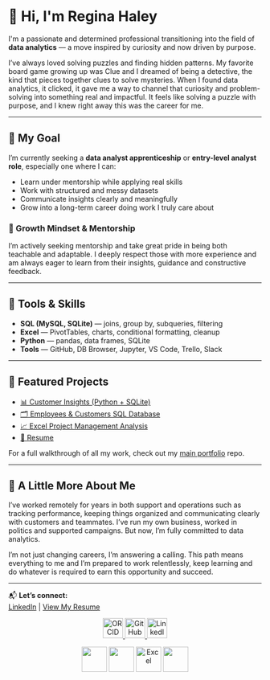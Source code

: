 # 👋 Hi, I'm Regina Haley

I'm a passionate and determined professional transitioning into the field of **data analytics** — a move inspired by curiosity and now driven by purpose.

I’ve always loved solving puzzles and finding hidden patterns. My favorite board game growing up was Clue and I dreamed of being a detective, the kind that pieces together clues to solve mysteries. When I found data analytics, it clicked, it gave me a way to channel that curiosity and problem-solving into something real and impactful. It feels like solving a puzzle with purpose, and I knew right away this was the career for me.

---

## 🎯 My Goal

I’m currently seeking a **data analyst apprenticeship** or **entry-level analyst role**, especially one where I can:
- Learn under mentorship while applying real skills
- Work with structured and messy datasets
- Communicate insights clearly and meaningfully
- Grow into a long-term career doing work I truly care about

### 🌱 Growth Mindset & Mentorship
I’m actively seeking mentorship and take great pride in being both teachable and adaptable. I deeply respect those with more experience and am always eager to learn from their insights, guidance and constructive feedback.

---

## 🧰 Tools & Skills

- **SQL (MySQL, SQLite)** — joins, group by, subqueries, filtering
- **Excel** — PivotTables, charts, conditional formatting, cleanup
- **Python** — pandas, data frames, SQLite
- **Tools** — GitHub, DB Browser, Jupyter, VS Code, Trello, Slack

---

## 📂 Featured Projects

- [📊 Customer Insights (Python + SQLite)](https://github.com/ReginaHaley/Jupyter-customer-data)  
- [🗂️ Employees & Customers SQL Database](https://github.com/ReginaHaley/SQLdatabase)  
- [📈 Excel Project Management Analysis](https://github.com/ReginaHaley/excel-project-management-analysis)  
- [💼 Resume](https://github.com/ReginaHaley/resume)

For a full walkthrough of all my work, check out my [main portfolio](https://github.com/ReginaHaley/data-portfolio) repo.

---

## 💬 A Little More About Me

I’ve worked remotely for years in both support and operations such as tracking performance, keeping things organized and communicating clearly with customers and teammates. I’ve run my own business, worked in politics and supported campaigns. But now, I’m fully committed to data analytics.

I’m not just changing careers, I’m answering a calling. This path means everything to me and I’m prepared to work relentlessly, keep learning and do whatever is required to earn this opportunity and succeed.

---

📬 **Let’s connect:**  
[LinkedIn](https://linkedin.com/in/reginahaley) | [View My Resume](https://github.com/ReginaHaley/resume/blob/main/Regina_Haley_Data_Analyst_Resume.pdf)
<p align="center">
  <a href="https://orcid.org/YOUR_ORCID_ID" target="_blank">
    <img src="https://upload.wikimedia.org/wikipedia/commons/4/48/ORCID_iD.svg" width="40" alt="ORCID"/>
  </a>
  <a href="https://github.com/YOUR_USERNAME" target="_blank">
    <img src="https://upload.wikimedia.org/wikipedia/commons/9/91/Octicons-mark-github.svg" width="40" alt="GitHub"/>
  </a>
  <a href="https://linkedin.com/in/YOUR_PROFILE" target="_blank">
    <img src="https://upload.wikimedia.org/wikipedia/commons/0/01/LinkedIn_icon.svg" width="40" alt="LinkedIn"/>
  </a>
</p>


<p align="center">
  <img src="https://cdn.jsdelivr.net/gh/devicons/devicon/icons/python/python-original.svg" width="50"/>
  <img src="https://cdn.jsdelivr.net/gh/devicons/devicon/icons/mysql/mysql-original.svg" width="50"/>
  <img src="https://img.icons8.com/color/48/microsoft-excel-2019.png" width="50" alt="Excel"/>
  <img src="https://cdn.jsdelivr.net/gh/devicons/devicon/icons/github/github-original.svg" width="50"/>
  
</p>


